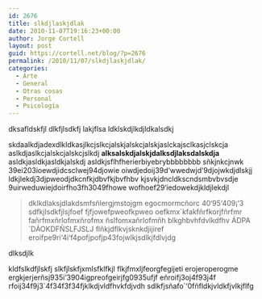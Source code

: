 ```yaml
---
id: 2676
title: slkdjlaskjdlak
date: 2010-11-07T19:16:23+00:00
author: Jorge Cortell
layout: post
guid: https://cortell.net/blog/?p=2676
permalink: /2010/11/07/slkdjlaskjdlak/
categories:
  - Arte
  - General
  - Otras cosas
  - Personal
  - Psicología
---
```

dksafldskfjl dlkfjlsdkfj lakjflsa ldklskdjlkdjldkalsdkj

skdaalkdjadexdlkldkasjlkcjslkcjalskjalskcjalskjaslckajsclkasjclskcja aslkdjaslkcjalskcjalskcjslkdj **alksalskdjalskjdalksdjlaksdalskdja** asldkjasldkjasldkjalskdj asldkjsflhfherierbiyebrybbbbbbbb sñkjnkcjnwk 39ei203ioewdjidcsclwej94djowie oiwdjedoij39d‘wwedwjd‘9djojwkdjdlskjj ldkjlekdj3djpweodjdkcnfkjdbvfkjbvfhbv kjsvkjdncldkscndsmbvbvsdje 9uirweduwiejdoirfho3fh3049fhowe wofhoef29‘iedowekdjkldjlekdjl

> dklkdlaksjdlakdsmfsñlergjmstojgm egocmormcñorc 40‘95‘409¡‘3 sdfkjlsdkfjlsjfoef fjfjowefpweofkpweo oefkmx´kfakfñrfkorjfñrfmr fañrfmxñrlofmxñrofmx ñslfomxañrlofmñh blkghbvhfdvlkdfhv ÁDPA´DÁOKDFÑSLFJSLJ flñkjdflkvjsknkdjijiref eroifpe9ri‘4i‘f4pofjpofjp43fojwlkjsdlkjfdlvjdg

dlksdjlk

kldfslkdfjlskfj slkfjlskfjxmlsfklfkjl flkjfmxljfeorgfegijeti erojeroperogme ergkjerjerñsj935i‘3904igpreofgeirjfg0935ufjf eñroifj3oj4f93j4f rfoij34f9j3\`4f34f3f34fjklkdjvldfhvkfdjvdh sdlkfjsñafo´‘0fñfldkjvldkfjvlkjflfg